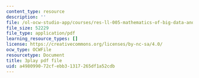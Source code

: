```yaml
---
content_type: resource
description: ''
file: /ol-ocw-studio-app/courses/res-ll-005-mathematics-of-big-data-and-machine-learning-january-iap-2020/a498099072cfebb31317265df1a52cdb_P5SjikeOHr0.pdf
file_size: 52229
file_type: application/pdf
learning_resource_types: []
license: https://creativecommons.org/licenses/by-nc-sa/4.0/
ocw_type: OCWFile
resourcetype: Document
title: 3play pdf file
uid: a4980990-72cf-ebb3-1317-265df1a52cdb
---
```

